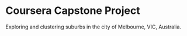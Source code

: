 # Coursera Capstone Project

Exploring and clustering suburbs in the city of Melbourne, VIC, Australia.
